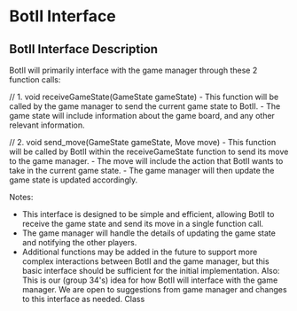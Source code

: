 # BotII Interface

## BotII Interface Description

BotII will primarily interface with the game manager through these 2 function calls:

// 1. void receiveGameState(GameState gameState)
    - This function will be called by the game manager to send the current game state to BotII.
    - The game state will include information about the game board, and any other relevant information.

// 2. void send_move(GameState gameState, Move move)
    - This function will be called by BotII within the receiveGameState function to send its move to the game manager.
    - The move will include the action that BotII wants to take in the current game state.
    - The game manager will then update the game state is updated accordingly.

Notes: 
- This interface is designed to be simple and efficient, allowing BotII to receive the game state and send its move in a single function call. 
- The game manager will handle the details of updating the game state and notifying the other players.
- Additional functions may be added in the future to support more complex interactions between BotII and the game manager, but this basic interface should be sufficient for the initial implementation. Also: This is our (group 34's) idea for how BotII will interface with the game manager. We are open to suggestions from game manager and changes to this interface as needed. Class